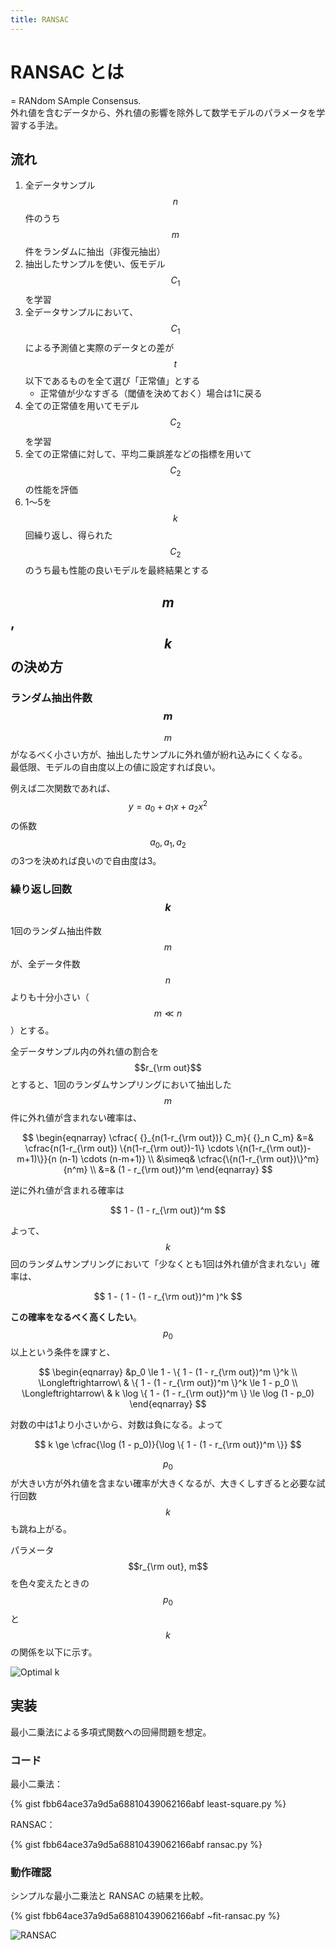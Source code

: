 ```yaml
---
title: RANSAC
---
```


# RANSAC とは

= RANdom SAmple Consensus.  
外れ値を含むデータから、外れ値の影響を除外して数学モデルのパラメータを学習する手法。

## 流れ

1. 全データサンプル $$n$$ 件のうち $$m$$ 件をランダムに抽出（非復元抽出）
2. 抽出したサンプルを使い、仮モデル $$C_1$$ を学習
3. 全データサンプルにおいて、$$C_1$$ による予測値と実際のデータとの差が $$t$$ 以下であるものを全て選び「正常値」とする
    - 正常値が少なすぎる（閾値を決めておく）場合は1に戻る
4. 全ての正常値を用いてモデル $$C_2$$ を学習
5. 全ての正常値に対して、平均二乗誤差などの指標を用いて $$C_2$$ の性能を評価
6. 1〜5を $$k$$ 回繰り返し、得られた $$C_2$$ のうち最も性能の良いモデルを最終結果とする

## $$m$$, $$k$$ の決め方

### ランダム抽出件数 $$m$$

$$m$$ がなるべく小さい方が、抽出したサンプルに外れ値が紛れ込みにくくなる。  
最低限、モデルの自由度以上の値に設定すれば良い。

例えば二次関数であれば、$$y = a_0 + a_1 x + a_2 x^2$$ の係数 $$a_0, a_1, a_2$$ の3つを決めれば良いので自由度は3。


### 繰り返し回数 $$k$$

1回のランダム抽出件数 $$m$$ が、全データ件数 $$n$$ よりも十分小さい（$$m \ll n$$）とする。

全データサンプル内の外れ値の割合を $$r_{\rm out}$$ とすると、1回のランダムサンプリングにおいて抽出した $$m$$ 件に外れ値が含まれない確率は、

$$
\begin{eqnarray}
\cfrac{ {}_{n(1-r_{\rm out})} C_m}{ {}_n C_m}
&=& \cfrac{n(1-r_{\rm out}) \{n(1-r_{\rm out})-1\} \cdots \{n(1-r_{\rm out})-m+1)\}}{n (n-1) \cdots (n-m+1)} \\
&\simeq& \cfrac{\{n(1-r_{\rm out})\}^m}{n^m} \\
&=& (1 - r_{\rm out})^m
\end{eqnarray}
$$

逆に外れ値が含まれる確率は

$$
1 - (1 - r_{\rm out})^m
$$

よって、$$k$$ 回のランダムサンプリングにおいて「少なくとも1回は外れ値が含まれない」確率は、

$$
1 - ( 1 - (1 - r_{\rm out})^m )^k
$$

**この確率をなるべく高くしたい**。$$p_0$$ 以上という条件を課すと、

$$
\begin{eqnarray}
&p_0 \le 1 - \{ 1 - (1 - r_{\rm out})^m \}^k \\
\Longleftrightarrow\ & \{ 1 - (1 - r_{\rm out})^m \}^k \le 1 - p_0 \\
\Longleftrightarrow\ & k \log \{ 1 - (1 - r_{\rm out})^m \} \le \log (1 - p_0)
\end{eqnarray}
$$

対数の中は1より小さいから、対数は負になる。よって

$$
k \ge \cfrac{\log (1 - p_0)}{\log \{ 1 - (1 - r_{\rm out})^m \}}
$$

$$p_0$$ が大きい方が外れ値を含まない確率が大きくなるが、大きくしすぎると必要な試行回数 $$k$$ も跳ね上がる。

パラメータ $$r_{\rm out}, m$$ を色々変えたときの $$p_0$$ と $$k$$ の関係を以下に示す。

![Optimal k](https://user-images.githubusercontent.com/13412823/81166315-7fe57300-8fce-11ea-9dd3-bfe1b77a2f24.png)


## 実装

最小二乗法による多項式関数への回帰問題を想定。

### コード

最小二乗法：

{% gist fbb64ace37a9d5a68810439062166abf least-square.py %}

RANSAC：

{% gist fbb64ace37a9d5a68810439062166abf ransac.py %}

### 動作確認

シンプルな最小二乗法と RANSAC の結果を比較。

{% gist fbb64ace37a9d5a68810439062166abf ~fit-ransac.py %}

![RANSAC](https://user-images.githubusercontent.com/13412823/81169418-ca1d2300-8fd3-11ea-858a-5fc3750d1b76.png)
